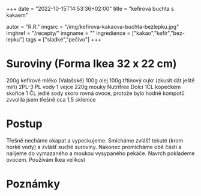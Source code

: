 
+++
date = "2022-10-15T14:53:36+02:00"
title = "kefírová buchta s kakaem"

autor = "R.R."
imgsrc = "/img/kefirova-kakaova-buchta-bezlepku.jpg"
imghref = "/recepty/"
imgname = ""
ingredience = ["kakao","kefír","bez-lepku"]
tags = ["sladké","pečivo"]
+++

<!--
# Originál recept (Lateta)
Plech 26x26cm

180g mouky Nutrifree Dolci
200g mletého kokosového cukru (můžete dát normální)
120ml kefíru
120ml slunečnicového oleje
lžíčka jedlé sody
40g kakaa
1 vajíčko
30ml horké vody

V míse promíchejte mouku, cukr, jedlou sodu a kakao. Do směsi zašlehejte kefír, olej a vajíčko a na konec všlehejte horkou vodu. Upozorňuji, že těsto je řídší. Vylejte do vymazané, vysypané formy a pečte na 180 stupňů, zhruba po 30 minutách přikryjte alobalem a poté zkoušejte střed špejlí.
-->

# Suroviny (Forma Ikea 32 x 22 cm)
200g kefírové mléko (Valašské)
100g olej
100g třtinový cukr (zkusit dát ještě míň)
2PL-3 PL vody
1 vejce
220g mouky Nutrifree Dolci
1ČL kopečkem skořice
1 ČL jedlé sody skoro rovná
ovoce, protože bylo hodně kompotů zvvolila jsem třešně cca 1,5 sklenice

# Postup
Třešně necháme okapat a vypeckujeme. Smícháme zvlášť tekuté (krom horké vody) a zvlášť suché suroviny. 
Nakonec promícháme obě části a nalijeme do vymazaného a moukou vysypaného pekáče. 
Navrch poklademe ovocem.    Používám Ikea velikost 
# Poznámky